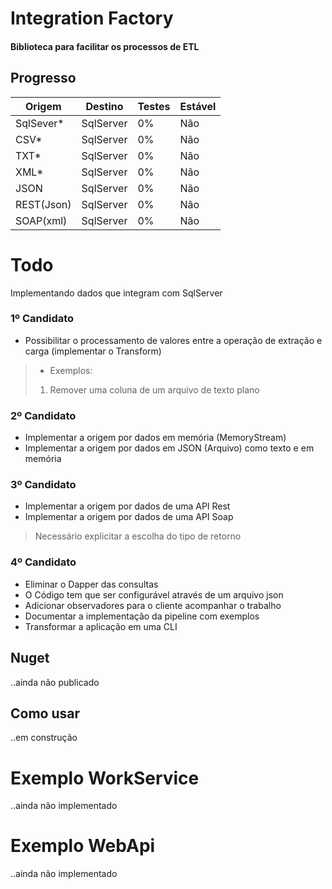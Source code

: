 # Integration Factory
#### Biblioteca para facilitar os processos de ETL

## Progresso

Origem | Destino | Testes | Estável
------ | ------- | ----- | -------
SqlSever* | SqlServer | 0% | Não
CSV* | SqlServer | 0% | Não
TXT* | SqlServer | 0% | Não
XML* | SqlServer | 0% | Não
JSON | SqlServer | 0% | Não
REST(Json) | SqlServer | 0% | Não
SOAP(xml) | SqlServer | 0% | Não

# Todo
Implementando dados que integram com SqlServer
### 1º Candidato
* Possibilitar o processamento de valores entre a operação de extração e carga (implementar o Transform)
> 
>   * Exemplos:
>   1. Remover uma coluna de um arquivo de texto plano

### 2º Candidato
* Implementar a origem por dados em memória (MemoryStream)
* Implementar a origem por dados em JSON (Arquivo)
como texto e em memória

### 3º Candidato
* Implementar a origem por dados de uma API Rest
* Implementar a origem por dados de uma API
Soap
> 
> Necessário explicitar a escolha do tipo de retorno

### 4º Candidato
* Eliminar o Dapper das consultas
* O Código tem que ser configurável através de um arquivo json
* Adicionar observadores para o cliente acompanhar o trabalho
* Documentar a implementação da pipeline com exemplos
* Transformar a aplicação em uma CLI


## Nuget
..ainda não publicado

## Como usar
..em construção

# Exemplo WorkService
..ainda não implementado

# Exemplo WebApi
..ainda não implementado
